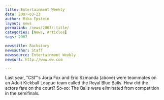 ```yaml
---
title: Entertainment Weekly 
date: 2007-03-23
author: Mika Epstein
layout: news
permalink: /news/2007/:title/
categories: [News, Articles]
tags: 2007

newstitle: Backstory
newsauthor: Staff
newssource: Entertainment Weekly 
newsurl: http://www.ew.com

---
```


Last year, "CSI"'s Jorja Fox and Eric Szmanda (above) were teammates on an Adult Kickball League team called the Royal Blue Balls. How did the actors fare on the court? So-so: The Balls were eliminated from competition in the semifinals.